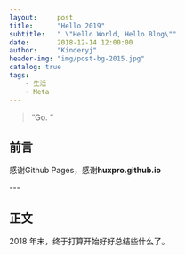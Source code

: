 ```yaml
---
layout:     post
title:      "Hello 2019"
subtitle:   " \"Hello World, Hello Blog\""
date:       2018-12-14 12:00:00
author:     "Kinderyj"
header-img: "img/post-bg-2015.jpg"
catalog: true
tags:
    - 生活
    - Meta
---
```


> “Go. ”


## 前言

感谢Github Pages，感谢**huxpro.github.io**




<p id = "build"></p>
---

## 正文

2018 年末，终于打算开始好好总结些什么了。  




